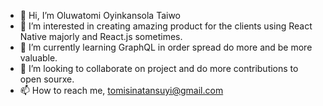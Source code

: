 - 👋 Hi, I’m Oluwatomi Oyinkansola Taiwo
- 👀 I’m interested in creating amazing product for the clients using React Native majorly and React.js sometimes.
- 🌱 I’m currently learning GraphQL in order spread do more and be more valuable.
- 💞️ I’m looking to collaborate on project and do more contributions to open sourxe.
- 📫 How to reach me, tomisinatansuyi@gmail.com

<!---
oyinmi/oyinmi is a ✨ special ✨ repository because its `README.md` (this file) appears on your GitHub profile.
You can click the Preview link to take a look at your changes.
--->
